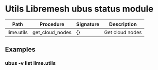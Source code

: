
# Utils Libremesh ubus status module

|Path   	|Procedure   	|Signature   	|Description
|---  |---  |---  |---
|lime.utils |get_cloud_nodes   	|{}   	| Get cloud nodes

## Examples

### ubus -v list lime.utils

```

```
